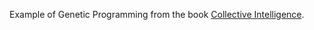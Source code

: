 Example of Genetic Programming from the book [Collective Intelligence](http://www.amazon.com/Programming-Collective-Intelligence-Building-Applications/dp/0596529325).
